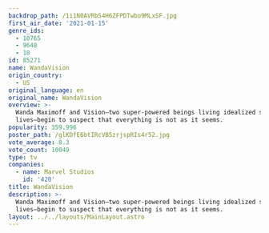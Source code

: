 ```yaml
---
backdrop_path: /1i1N0AVRb54H6ZFPDTwbo9MLxSF.jpg
first_air_date: '2021-01-15'
genre_ids:
  - 10765
  - 9648
  - 18
id: 85271
name: WandaVision
origin_country:
  - US
original_language: en
original_name: WandaVision
overview: >-
  Wanda Maximoff and Vision—two super-powered beings living idealized suburban
  lives—begin to suspect that everything is not as it seems.
popularity: 359.996
poster_path: /glKDfE6btIRcVB5zrjspRIs4r52.jpg
vote_average: 8.3
vote_count: 10049
type: tv
companies:
  - name: Marvel Studios
    id: '420'
title: WandaVision
description: >-
  Wanda Maximoff and Vision—two super-powered beings living idealized suburban
  lives—begin to suspect that everything is not as it seems.
layout: ../../layouts/MainLayout.astro
---
```


